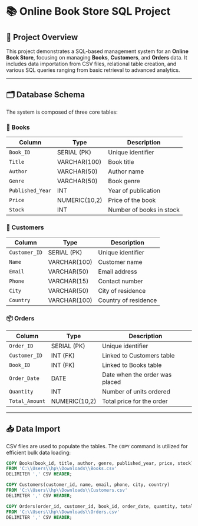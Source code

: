 # 📚 Online Book Store SQL Project

## 🧾 Project Overview

This project demonstrates a SQL-based management system for an **Online Book Store**, focusing on managing **Books**, **Customers**, and **Orders** data. It includes data importation from CSV files, relational table creation, and various SQL queries ranging from basic retrieval to advanced analytics.

---

## 🗂️ Database Schema

The system is composed of three core tables:

### 📘 Books

| Column           | Type           | Description              |
|------------------|----------------|--------------------------|
| `Book_ID`        | SERIAL (PK)    | Unique identifier        |
| `Title`          | VARCHAR(100)   | Book title               |
| `Author`         | VARCHAR(50)    | Author name              |
| `Genre`          | VARCHAR(50)    | Book genre               |
| `Published_Year` | INT            | Year of publication      |
| `Price`          | NUMERIC(10,2)  | Price of the book        |
| `Stock`          | INT            | Number of books in stock |

### 👤 Customers

| Column        | Type           | Description            |
|---------------|----------------|------------------------|
| `Customer_ID` | SERIAL (PK)    | Unique identifier      |
| `Name`        | VARCHAR(100)   | Customer name          |
| `Email`       | VARCHAR(50)    | Email address          |
| `Phone`       | VARCHAR(15)    | Contact number         |
| `City`        | VARCHAR(50)    | City of residence      |
| `Country`     | VARCHAR(100)   | Country of residence   |

### 📦 Orders

| Column         | Type           | Description                     |
|----------------|----------------|---------------------------------|
| `Order_ID`     | SERIAL (PK)    | Unique identifier               |
| `Customer_ID`  | INT (FK)       | Linked to Customers table       |
| `Book_ID`      | INT (FK)       | Linked to Books table           |
| `Order_Date`   | DATE           | Date when the order was placed  |
| `Quantity`     | INT            | Number of units ordered         |
| `Total_Amount` | NUMERIC(10,2)  | Total price for the order       |

---

## 📥 Data Import

CSV files are used to populate the tables. The `COPY` command is utilized for efficient bulk data loading:

```sql
COPY Books(book_id, title, author, genre, published_year, price, stock)
FROM 'C:\\Users\\hp\\Downloads\\Books.csv'
DELIMITER ',' CSV HEADER;

COPY Customers(customer_id, name, email, phone, city, country)
FROM 'C:\\Users\\hp\\Downloads\\Customers.csv'
DELIMITER ',' CSV HEADER;

COPY Orders(order_id, customer_id, book_id, order_date, quantity, total_amount)
FROM 'C:\\Users\\hp\\Downloads\\Orders.csv'
DELIMITER ',' CSV HEADER;


